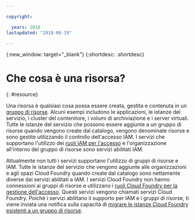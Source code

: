 ```yaml
---

copyright:

  years: 2018
lastupdated: "2018-06-19"

---
```


{:new_window: target="_blank"}
{:shortdesc: .shortdesc}


# Che cosa è una risorsa?
{: #resource}

Una risorsa è qualsiasi cosa possa essere creata, gestita e contenuta in un [gruppo di risorse](/docs/resources/resourcegroups.html#rgs). Alcuni esempi includono le applicazioni, le istanze del servizio, i cluster del contenitore, i volumi di archiviazione e i server virtuali. Tutte le istanze del servizio che possono essere aggiunte a un gruppo di risorse quando vengono create dal catalogo, vengono denominate risorse e sono gestite utilizzando il controllo dell'accesso IAM. I servizi che supportano l'utilizzo dei [ruoli IAM per l'accesso](/docs/iam/users_roles.html#iamusermanrol) e l'organizzazione all'interno del gruppo di risorse sono servizi abilitati IAM.

Attualmente non tutti i servizi supportano l'utilizzo di gruppi di risorse e IAM. Tutte le istanze del servizio che vengono aggiunte alle organizzazioni e agli spazi Cloud Foundry quando create dal catalogo sono nettamente diverse dai servizi abilitati a IAM. I servizi Cloud Foundry non hanno connessioni ai gruppi di risorse e utilizzano i [ruoli Cloud Foundry per la gestione dell'accesso](/docs/iam/cfaccess.html#cfaccess). Questi servizi vengono chiamati servizi Cloud Foundry. Poiché i servizi abilitano il supporto per IAM e i gruppi di risorse, ti viene inviata una notifica sulla capacità di [migrare le istanze Cloud Foundry esistenti a un gruppo di risorse](/docs/resources/instance_migration.html#migrate).

